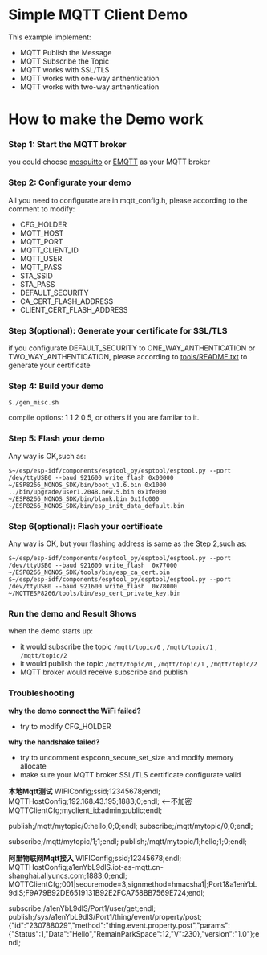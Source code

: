 
# Simple MQTT Client Demo

This example implement:
- MQTT Publish the Message
- MQTT Subscribe the Topic
- MQTT works with SSL/TLS
- MQTT works with one-way anthentication
- MQTT works with two-way anthentication

# How to make the Demo work

### Step 1: Start the MQTT broker

you could choose [mosquitto](https://mosquitto.org) or [EMQTT](https://github.com/emqtt/emqttd) as your MQTT broker

### Step 2: Configurate your demo

All you need to configurate are in mqtt_config.h, please according to the comment to modify:
- CFG_HOLDER
- MQTT_HOST
- MQTT_PORT
- MQTT_CLIENT_ID
- MQTT_USER
- MQTT_PASS
- STA_SSID
- STA_PASS
- DEFAULT_SECURITY
- CA_CERT_FLASH_ADDRESS
- CLIENT_CERT_FLASH_ADDRESS

### Step 3(optional): Generate your certificate for SSL/TLS

if you configurate DEFAULT_SECURITY to ONE_WAY_ANTHENTICATION or TWO_WAY_ANTHENTICATION, please according to [tools/README.txt](../../tools/README.md) to generate your certificate

### Step 4: Build your demo

```
$./gen_misc.sh
```

compile options: 1 1 2 0 5, or others if you are familar to it.

### Step 5: Flash your demo

Any way is OK,such as:
```
$~/esp/esp-idf/components/esptool_py/esptool/esptool.py --port /dev/ttyUSB0 --baud 921600 write_flash 0x00000 ~/ESP8266_NONOS_SDK/bin/boot_v1.6.bin 0x1000 ../bin/upgrade/user1.2048.new.5.bin 0x1fe000 ~/ESP8266_NONOS_SDK/bin/blank.bin 0x1fc000 ~/ESP8266_NONOS_SDK/bin/esp_init_data_default.bin
```

### Step 6(optional): Flash your certificate

Any way is OK, but your flashing address is same as the Step 2,such as:

```
$~/esp/esp-idf/components/esptool_py/esptool/esptool.py --port /dev/ttyUSB0 --baud 921600 write_flash  0x77000 ~/ESP8266_NONOS_SDK/tools/bin/esp_ca_cert.bin
$~/esp/esp-idf/components/esptool_py/esptool/esptool.py --port /dev/ttyUSB0 --baud 921600 write_flash  0x78000 ~/MQTTESP8266/tools/bin/esp_cert_private_key.bin
```
### Run the demo and Result Shows

when the demo starts up:
- it would subscribe the topic `/mqtt/topic/0` , `/mqtt/topic/1` , `/mqtt/topic/2` 
- it would publish the topic `/mqtt/topic/0` , `/mqtt/topic/1` , `/mqtt/topic/2` 
- MQTT broker would receive subscribe and publish

### Troubleshooting

**why the demo connect the WiFi failed?**
- try to modify CFG_HOLDER

**why the handshake failed?**

- try to uncomment espconn_secure_set_size and modify memory allocate
- make sure your MQTT broker SSL/TLS certificate configurate valid 

**本地Mqtt测试**
WIFIConfig;ssid;12345678;endl;
MQTTHostConfig;192.168.43.195;1883;0;endl;  <--不加密
MQTTClientCfg;myclient_id:admin;public;endl;

publish;/mqtt/mytopic/0:hello;0;0;endl;
subscribe;/mqtt/mytopic/0;0;endl;

subscribe;/mqtt/mytopic/1;1;endl;
publish;/mqtt/mytopic/1;hello;1;0;endl;

**阿里物联网Mqtt接入**
WIFIConfig;ssid;12345678;endl;
MQTTHostConfig;a1enYbL9dlS.iot-as-mqtt.cn-shanghai.aliyuncs.com;1883;0;endl;
MQTTClientCfg;001|securemode=3,signmethod=hmacsha1|;Port1&a1enYbL9dlS;F9A79B92DE6519131B92E2FCA758BB7569E724;endl;

subscribe;/a1enYbL9dlS/Port1/user/get;endl;
publish;/sys/a1enYbL9dlS/Port1/thing/event/property/post;{\"id\":\"230788029\",\"method\":\"thing.event.property.post\",\"params\":{\"Status\":1,\"Data\":\"Hello\",\"RemainParkSpace\":12,\"V\":230},\"version\":\"1.0\"};endl;
